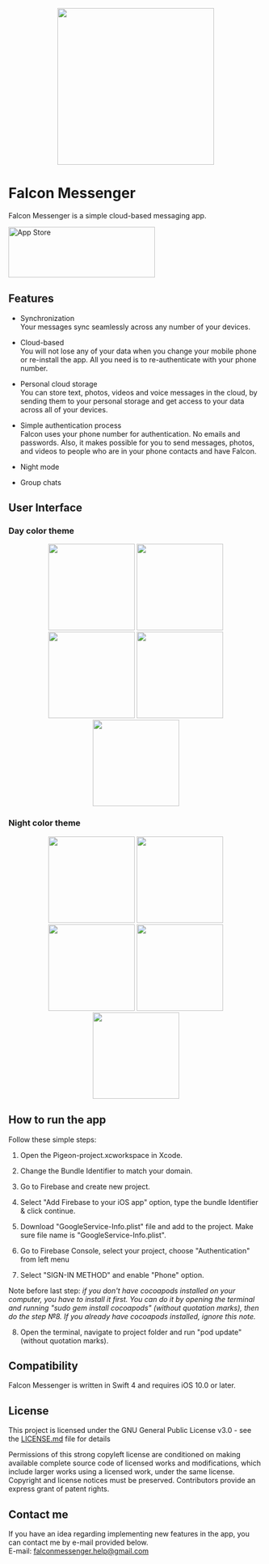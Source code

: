 
<p align="center">
 <img src="https://raw.githubusercontent.com/RMizin/PigeonMessenger/master/Pigeon-project/Assets.xcassets/roundedPigeon.imageset/roundedPigeon%402x.png" width="310"/>
</p> 



# Falcon Messenger

Falcon Messenger is a simple cloud-based messaging app.

<a target="_blank" href="https://itunes.apple.com/app/id1313765714"><img src="http://www.binpress.com/uploads/store33364/itunes-app-store-logo.png" width="290" height="100" alt="App Store" /></a>



## Features

- Synchronization<br>
Your messages sync seamlessly across any number of your devices.

- Cloud-based<br>
You will not lose any of your data when you change your mobile phone or re-install the app. All you need is to re-authenticate with your phone number.

- Personal cloud storage<br>
You can store text, photos, videos and voice messages in the cloud, by sending them to your personal storage and get access to your data across all of your devices. 

- Simple authentication process<br>
Falcon uses your phone number for authentication. No emails and passwords.
Also, it makes possible for you to send messages, photos, and videos to people who are in your phone contacts and have Falcon.

- Night mode<br>

- Group chats<br>


## User Interface
### Day color theme
<p align="center">

 <img src="https://raw.githubusercontent.com/RMizin/FalconMessenger/master/Screenshots/WelcomeiPhoneX.png" width="171"/>
 <img src="https://raw.githubusercontent.com/RMizin/FalconMessenger/master/Screenshots/ContactsiPhoneX.png" width="171"/>
 <img src="https://raw.githubusercontent.com/RMizin/FalconMessenger/master/Screenshots/ChatsiphoneX.png" width="171"/>
 <img src="https://raw.githubusercontent.com/RMizin/FalconMessenger/master/Screenshots/ChatLogiPhoneX.png" width="171"/>
 <img src="https://raw.githubusercontent.com/RMizin/FalconMessenger/master/Screenshots/SettingsiPhoneX.png" width="171"/>
</p>

### Night color theme
<p align="center">
 <img src="https://raw.githubusercontent.com/RMizin/FalconMessenger/master/Screenshots/BlackWelcomeIPhoneX.png" width="171"/>
 <img src="https://raw.githubusercontent.com/RMizin/FalconMessenger/master/Screenshots/BlackContactsIPhoneX.png" width="171"/>
 <img src="https://raw.githubusercontent.com/RMizin/FalconMessenger/master/Screenshots/BlackChatsIPhoneX.png" width="171"/>
 <img src="https://raw.githubusercontent.com/RMizin/FalconMessenger/master/Screenshots/BlackChatLogIPhoneX.png" width="171"/>
 <img src="https://raw.githubusercontent.com/RMizin/FalconMessenger/master/Screenshots/BlackSettingsIPhoneX.png" width="171"/>
</p> 


## How to run the app
Follow these simple steps:

1. Open the Pigeon-project.xcworkspace in Xcode.
2. Change the Bundle Identifier to match your domain.
3. Go to Firebase and create new project.
4. Select "Add Firebase to your iOS app" option, type the bundle Identifier & click continue.

5. Download "GoogleService-Info.plist" file and add to the project. Make sure file name is "GoogleService-Info.plist".
6. Go to Firebase Console, select your project, choose "Authentication" from left menu
7. Select "SIGN-IN METHOD" and enable "Phone" option.

Note before last step:<i> if you don't have cocoapods installed on your computer, you have to install it first. You can do it by opening the terminal and running "sudo gem install cocoapods" (without quotation marks), then do the step №8. If you already have cocoapods installed, ignore this note.</i>

8. Open the terminal, navigate to project folder and run "pod update" (without quotation marks).


## Compatibility
Falcon Messenger is written in Swift 4 and requires iOS 10.0 or later.


## License

This project is licensed under the GNU General Public License v3.0 - see the [LICENSE.md](https://github.com/RMizin/FalconMessenger/blob/master/LICENSE) file for details

Permissions of this strong copyleft license are conditioned on making available complete source code of licensed works and modifications, which include larger works using a licensed work, under the same license. Copyright and license notices must be preserved. Contributors provide an express grant of patent rights.


## Contact me

If you have an idea regarding implementing new features in the app, you can contact me by e-mail provided below.
<br>E-mail: falconmessenger.help@gmail.com
